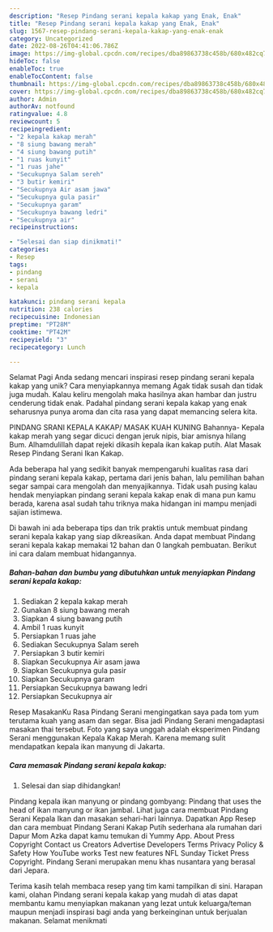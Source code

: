 ```yaml
---
description: "Resep Pindang serani kepala kakap yang Enak, Enak"
title: "Resep Pindang serani kepala kakap yang Enak, Enak"
slug: 1567-resep-pindang-serani-kepala-kakap-yang-enak-enak
category: Uncategorized
date: 2022-08-26T04:41:06.786Z
image: https://img-global.cpcdn.com/recipes/dba89863738c458b/680x482cq70/pindang-serani-kepala-kakap-foto-resep-utama.jpg
hideToc: false
enableToc: true
enableTocContent: false
thumbnail: https://img-global.cpcdn.com/recipes/dba89863738c458b/680x482cq70/pindang-serani-kepala-kakap-foto-resep-utama.jpg
cover: https://img-global.cpcdn.com/recipes/dba89863738c458b/680x482cq70/pindang-serani-kepala-kakap-foto-resep-utama.jpg
author: Admin
authorAv: notfound
ratingvalue: 4.8
reviewcount: 5
recipeingredient:
- "2 kepala kakap merah"
- "8 siung bawang merah"
- "4 siung bawang putih"
- "1 ruas kunyit"
- "1 ruas jahe"
- "Secukupnya Salam sereh"
- "3 butir kemiri"
- "Secukupnya Air asam jawa"
- "Secukupnya gula pasir"
- "Secukupnya garam"
- "Secukupnya bawang ledri"
- "Secukupnya air"
recipeinstructions:

- "Selesai dan siap dinikmati!"
categories:
- Resep
tags:
- pindang
- serani
- kepala

katakunci: pindang serani kepala 
nutrition: 238 calories
recipecuisine: Indonesian
preptime: "PT28M"
cooktime: "PT42M"
recipeyield: "3"
recipecategory: Lunch

---
```



Selamat Pagi Anda sedang mencari inspirasi resep pindang serani kepala kakap yang unik? Cara menyiapkannya memang Agak tidak susah dan tidak juga mudah. Kalau keliru mengolah maka hasilnya akan hambar dan justru cenderung tidak enak. Padahal pindang serani kepala kakap yang enak seharusnya punya aroma dan cita rasa yang dapat memancing selera kita.


PINDANG SRANI KEPALA KAKAP/ MASAK KUAH KUNING Bahannya- Kepala kakap merah yang segar dicuci dengan jeruk nipis, biar amisnya hilang Bum. Alhamdulillah dapat rejeki dikasih kepala ikan kakap putih. Alat Masak Resep Pindang Serani Ikan Kakap.

Ada beberapa hal yang sedikit banyak mempengaruhi kualitas rasa dari pindang serani kepala kakap, pertama dari jenis bahan, lalu pemilihan bahan segar sampai cara mengolah dan menyajikannya. Tidak usah pusing kalau hendak menyiapkan pindang serani kepala kakap enak di mana pun kamu berada, karena asal sudah tahu triknya maka hidangan ini mampu menjadi sajian istimewa.


Di bawah ini ada beberapa tips dan trik praktis untuk membuat pindang serani kepala kakap yang siap dikreasikan. Anda dapat membuat Pindang serani kepala kakap memakai 12 bahan dan 0 langkah pembuatan. Berikut ini cara dalam membuat hidangannya.

<!--inarticleads1-->

##### Bahan-bahan dan bumbu yang dibutuhkan untuk menyiapkan Pindang serani kepala kakap:

1. Sediakan 2 kepala kakap merah
1. Gunakan 8 siung bawang merah
1. Siapkan 4 siung bawang putih
1. Ambil 1 ruas kunyit
1. Persiapkan 1 ruas jahe
1. Sediakan Secukupnya Salam sereh
1. Persiapkan 3 butir kemiri
1. Siapkan Secukupnya Air asam jawa
1. Siapkan Secukupnya gula pasir
1. Siapkan Secukupnya garam
1. Persiapkan Secukupnya bawang ledri
1. Persiapkan Secukupnya air


Resep MasakanKu Rasa Pindang Serani mengingatkan saya pada tom yum terutama kuah yang asam dan segar. Bisa jadi Pindang Serani mengadaptasi masakan thai tersebut. Foto yang saya unggah adalah eksperimen Pindang Serani menggunakan Kepala Kakap Merah. Karena memang sulit mendapatkan kepala ikan manyung di Jakarta. 

<!--inarticleads2-->

##### Cara memasak Pindang serani kepala kakap:


1. Selesai dan siap dihidangkan!

Pindang kepala ikan manyung or pindang gombyang: Pindang that uses the head of ikan manyung or ikan jambal. Lihat juga cara membuat Pindang Serani Kepala Ikan dan masakan sehari-hari lainnya. Dapatkan App Resep dan cara membuat Pindang Serani Kakap Putih sederhana ala rumahan dari Dapur Mom Azka dapat kamu temukan di Yummy App. About Press Copyright Contact us Creators Advertise Developers Terms Privacy Policy &amp; Safety How YouTube works Test new features NFL Sunday Ticket Press Copyright. Pindang Serani merupakan menu khas nusantara yang berasal dari Jepara. 

Terima kasih telah membaca resep yang tim kami tampilkan di sini. Harapan kami, olahan Pindang serani kepala kakap yang mudah di atas dapat membantu kamu menyiapkan makanan yang lezat untuk keluarga/teman maupun menjadi inspirasi bagi anda yang berkeinginan untuk berjualan makanan. Selamat menikmati
